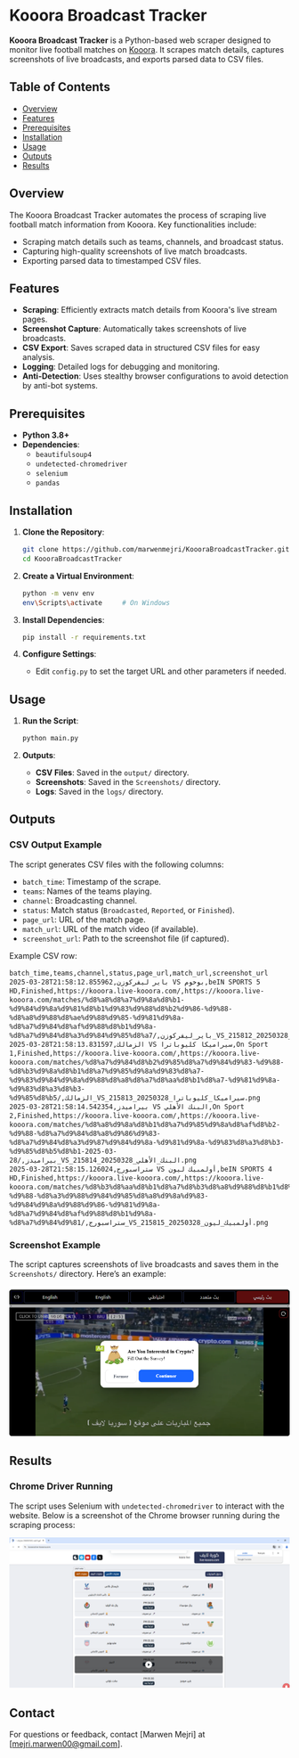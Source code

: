 
# Kooora Broadcast Tracker

**Kooora Broadcast Tracker** is a Python-based web scraper designed to monitor live football matches on [Kooora](https://kooora.live). It scrapes match details, captures screenshots of live broadcasts, and exports parsed data to CSV files. 

## Table of Contents
- [Overview](#overview)
- [Features](#features)
- [Prerequisites](#prerequisites)
- [Installation](#installation)
- [Usage](#usage)
- [Outputs](#outputs)
- [Results](#results)

## Overview

The Kooora Broadcast Tracker automates the process of scraping live football match information from Kooora. Key functionalities include:
- Scraping match details such as teams, channels, and broadcast status.
- Capturing high-quality screenshots of live match broadcasts.
- Exporting parsed data to timestamped CSV files.

## Features

- **Scraping**: Efficiently extracts match details from Kooora's live stream pages.
- **Screenshot Capture**: Automatically takes screenshots of live broadcasts.
- **CSV Export**: Saves scraped data in structured CSV files for easy analysis.
- **Logging**: Detailed logs for debugging and monitoring.
- **Anti-Detection**: Uses stealthy browser configurations to avoid detection by anti-bot systems.

## Prerequisites

- **Python 3.8+**
- **Dependencies**:
  - `beautifulsoup4`
  - `undetected-chromedriver`
  - `selenium`
  - `pandas`

## Installation

1. **Clone the Repository**:
   ```bash
   git clone https://github.com/marwenmejri/KoooraBroadcastTracker.git
   cd KoooraBroadcastTracker
   ```

2. **Create a Virtual Environment**:
   ```bash
   python -m venv env
   env\Scripts\activate     # On Windows
   ```

3. **Install Dependencies**:
   ```bash
   pip install -r requirements.txt
   ```

4. **Configure Settings**:
   - Edit `config.py` to set the target URL and other parameters if needed.

## Usage

1. **Run the Script**:
   ```bash
   python main.py
   ```

2. **Outputs**:
   - **CSV Files**: Saved in the `output/` directory.
   - **Screenshots**: Saved in the `Screenshots/` directory.
   - **Logs**: Saved in the `logs/` directory.

## Outputs

### CSV Output Example

The script generates CSV files with the following columns:
- `batch_time`: Timestamp of the scrape.
- `teams`: Names of the teams playing.
- `channel`: Broadcasting channel.
- `status`: Match status (`Broadcasted`, `Reported`, or `Finished`).
- `page_url`: URL of the match page.
- `match_url`: URL of the match video (if available).
- `screenshot_url`: Path to the screenshot file (if captured).

Example CSV row:
```
batch_time,teams,channel,status,page_url,match_url,screenshot_url
2025-03-28T21:58:12.855962,باير ليفركوزن VS بوخوم,beIN SPORTS 5 HD,Finished,https://kooora.live-kooora.com/,https://kooora.live-kooora.com/matches/%d8%a8%d8%a7%d9%8a%d8%b1-%d9%84%d9%8a%d9%81%d8%b1%d9%83%d9%88%d8%b2%d9%86-%d9%88-%d8%a8%d9%88%d8%ae%d9%88%d9%85-%d9%81%d9%8a-%d8%a7%d9%84%d8%af%d9%88%d8%b1%d9%8a-%d8%a7%d9%84%d8%a3%d9%84%d9%85%d8%a7/,باير_ليفركوزن_VS_بوخوم_20250328_215812.png
2025-03-28T21:58:13.831597,الزمالك VS سيراميكا كليوباترا,On Sport 1,Finished,https://kooora.live-kooora.com/,https://kooora.live-kooora.com/matches/%d8%a7%d9%84%d8%b2%d9%85%d8%a7%d9%84%d9%83-%d9%88-%d8%b3%d9%8a%d8%b1%d8%a7%d9%85%d9%8a%d9%83%d8%a7-%d9%83%d9%84%d9%8a%d9%88%d8%a8%d8%a7%d8%aa%d8%b1%d8%a7-%d9%81%d9%8a-%d9%83%d8%a3%d8%b3-%d9%85%d8%b5/,الزمالك_VS_سيراميكا_كليوباترا_20250328_215813.png
2025-03-28T21:58:14.542354,بيراميدز VS البنك الأهلي,On Sport 2,Finished,https://kooora.live-kooora.com/,https://kooora.live-kooora.com/matches/%d8%a8%d9%8a%d8%b1%d8%a7%d9%85%d9%8a%d8%af%d8%b2-%d9%88-%d8%a7%d9%84%d8%a8%d9%86%d9%83-%d8%a7%d9%84%d8%a3%d9%87%d9%84%d9%8a-%d9%81%d9%8a-%d9%83%d8%a3%d8%b3-%d9%85%d8%b5%d8%b1-2025-03-28/,بيراميدز_VS_البنك_الأهلي_20250328_215814.png
2025-03-28T21:58:15.126024,ستراسبورج VS أولمبيك ليون,beIN SPORTS 4 HD,Finished,https://kooora.live-kooora.com/,https://kooora.live-kooora.com/matches/%d8%b3%d8%aa%d8%b1%d8%a7%d8%b3%d8%a8%d9%88%d8%b1%d8%ac-%d9%88-%d8%a3%d9%88%d9%84%d9%85%d8%a8%d9%8a%d9%83-%d9%84%d9%8a%d9%88%d9%86-%d9%81%d9%8a-%d8%a7%d9%84%d8%af%d9%88%d8%b1%d9%8a-%d8%a7%d9%84%d9%81/,ستراسبورج_VS_أولمبيك_ليون_20250328_215815.png

```

### Screenshot Example

The script captures screenshots of live broadcasts and saves them in the `Screenshots/` directory. Here’s an example:

![Live Broadcast Screenshot](./Screenshots/ستراسبورج_VS_أولمبيك_ليون_20250328_214528.png)

## Results

### Chrome Driver Running

The script uses Selenium with `undetected-chromedriver` to interact with the website. Below is a screenshot of the Chrome browser running during the scraping process:

![Chrome Driver Running](./Screenshots/chrome_driver_running.png)

## Contact

For questions or feedback, contact [Marwen Mejri] at [mejri.marwen00@gmail.com].
